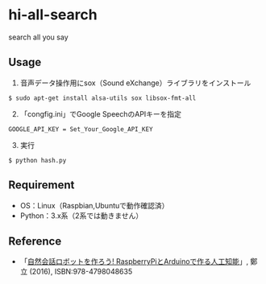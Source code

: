 # hi-all-search

search all you say

## Usage
 1. 音声データ操作用にsox（Sound eXchange）ライブラリをインストール
```
$ sudo apt-get install alsa-utils sox libsox-fmt-all
```
 2. 「congfig.ini」でGoogle SpeechのAPIキーを指定
```
GOOGLE_API_KEY = Set_Your_Google_API_KEY
```
 3. 実行
```
$ python hash.py
```

## Requirement
- OS：Linux（Raspbian,Ubuntuで動作確認済）
- Python：3.x系（2系では動きません）

## Reference
- 「[自然会話ロボットを作ろう! RaspberryPiとArduinoで作る人工知能](https://www.amazon.co.jp/dp/4798048631)」, 鄭立 (2016), ISBN:978-4798048635

